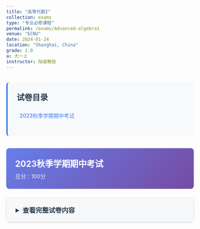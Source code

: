 ```yaml
---
title: "高等代数I"
collection: exams
type: "专业必修课程"
permalink: /exams/Advanced-algebra1
venue: "ECNU"
date: 2024-01-24
location: "Shanghai, China"
grade: 1.0
a: 大一上
instructor: 陆俊教授
---
```


<div class="exam-toc">
  <h2>试卷目录</h2>
  <ul>
    <li><a href="#2023-fall-midterm">2023秋季学期期中考试</a></li>
  </ul>
</div>

<style>
.exam-toc {
  background: #f8f9fa;
  padding: 1.5rem;
  border-radius: 8px;
  margin: 2rem 0;
  border-left: 4px solid #4285f4;
}

.exam-toc h2 {
  margin-top: 0;
  color: #2c3e50;
}

.exam-toc ul {
  list-style: none;
  padding-left: 0;
}

.exam-toc li {
  margin: 0.8rem 0;
  padding: 0.5rem;
  border-radius: 4px;
  transition: background 0.3s;
}

.exam-toc li:hover {
  background: #e3f2fd;
}

.exam-toc a {
  text-decoration: none;
  color: #4285f4;
  font-weight: 500;
  display: block;
}

.exam-header {
  background: linear-gradient(135deg, #667eea 0%, #764ba2 100%);
  color: white;
  padding: 1.5rem;
  border-radius: 8px;
  margin: 1.5rem 0;
}

.exam-header h3 {
  margin: 0;
  font-size: 1.4rem;
}

.exam-meta {
  opacity: 0.9;
  font-size: 0.9rem;
  margin-top: 0.5rem;
}

details {
  background: white;
  border: 1px solid #e1e4e8;
  border-radius: 8px;
  margin: 1.5rem 0;
  box-shadow: 0 2px 4px rgba(0,0,0,0.1);
  transition: box-shadow 0.3s;
}

details:hover {
  box-shadow: 0 4px 8px rgba(0,0,0,0.15);
}

summary {
  background: #f6f8fa;
  padding: 1.2rem 1.5rem;
  cursor: pointer;
  font-weight: 600;
  color: #2c3e50;
  border-radius: 8px 8px 0 0;
  font-size: 1.1rem;
}

details[open] summary {
  border-bottom: 1px solid #e1e4e8;
}

.exam-content {
  padding: 1.5rem;
}

.question {
  margin: 1.5rem 0;
  padding: 1rem;
  background: #fafbfc;
  border-radius: 6px;
  border-left: 3px solid #4285f4;
}

.question-title {
  font-weight: 600;
  color: #2c3e50;
  margin-bottom: 0.8rem;
  display: flex;
  justify-content: space-between;
  align-items: center;
}

.points {
  background: #4285f4;
  color: white;
  padding: 0.2rem 0.6rem;
  border-radius: 12px;
  font-size: 0.8rem;
  font-weight: 500;
}

.math-content {
  line-height: 1.6;
  font-size: 1rem;
}

.math-content p {
  margin: 0.8rem 0;
}

.proof {
  background: #fff3e0;
  border: 1px solid #ffb74d;
  border-radius: 6px;
  padding: 1rem;
  margin: 1rem 0;
}

.proof-title {
  font-weight: 600;
  color: #e65100;
  margin-bottom: 0.5rem;
}

.optional {
  background: #e8f5e8;
  border: 1px solid #4caf50;
  border-radius: 6px;
  padding: 1rem;
  margin: 1rem 0;
}

.optional-title {
  font-weight: 600;
  color: #2e7d32;
  margin-bottom: 0.5rem;
}

@media (max-width: 768px) {
  .exam-content {
    padding: 1rem;
  }
  
  summary {
    padding: 1rem;
  }
  
  .question {
    padding: 0.8rem;
  }
}
</style>

<div id="2023-fall-midterm" class="exam-header">
  <h3>2023秋季学期期中考试</h3>
  <div class="exam-meta">总分：100分</div>
</div>

<details markdown="1">
  <summary>查看完整试卷内容</summary>
  <div class="exam-content">
    <div class="math-content">
      <p>以下如无特别声明，\(K\)均表数域，\(\mathbb{Q}(\mathbb{R},\mathbb{C})\)表有理数（实数、复数）域，\(f,g\)表\(K[x]\)中的多项式</p>
    </div>

    <div class="question">
      <div class="question-title">
        <span>第1题 </span>
        <span class="points">10分</span>
      </div>
      <div class="math-content">
        <p>考虑置换\[\sigma=\left (\begin{matrix}1&2&3&4&5&6&7&8\\4&8&3&1&6&8&5&2\end{matrix}\right ),\quad \tau=\left(\begin{matrix}1&2&3&4&5&6&7&8\\3&7&1&8&6&4&2&5\end{matrix}\right).\]</p>
        <p>求乘积\(\tau^{-1}\sigma^{-1}\tau\sigma\).</p>
      </div>
    </div>

    <div class="question">
      <div class="question-title">
        <span>第2题 </span>
        <span class="points">10分</span>
      </div>
      <div class="math-content">
        <p>考虑\(n\)元对称多项式\[f(x_1,x_2,\cdots,x_n)=\sum_{1\le i<j\le n}(x_i+x_j)^3.\]</p>
        <p>将\(f\)写为初等对称多项式\(\mathrm{e}_1,\mathrm{e}_2,\cdots,\mathrm{e}_n\)的表达式.</p>
      </div>
    </div>

    <div class="question">
      <div class="question-title">
        <span>第3题 </span>
        <span class="points">20分</span>
      </div>
      <div class="math-content">
        <p>设\[\begin{align}f(x)=&x^5+x^4+2x^3-x^2-x-2,\\g(x)=&x^4+x^2-x-1\end{align}\]</p>
        <p>1. 利用辗转相除法求\(f(x),g(x)\)的最大公因式\((f,g)\)（需写出辗转相除法过程）；</p>
        <p>2. 求次数最小的\(u,v\in \mathbb{Q}[x]\)，满足\(uf+vg=(f,g)\).</p>
      </div>
    </div>

    <div class="question">
      <div class="question-title">
        <span>第4题 </span>
        <span class="points">20分</span>
      </div>
      <div class="math-content">
        <p>求次数最小的多项式\(f(x)\in K[x]\)，满足如下方程组</p>
        <p>\[\begin{cases} f(x)\equiv 2x+4&\pmod{x+1},\\f(x)\equiv 2x^2+2x&\pmod{x^2+1},\\f(x)\equiv 3x^2+1&\pmod{x^3}.\end{cases}\]</p>
      </div>
    </div>

    <div class="question">
      <div class="question-title">
        <span>第5题 </span>
        <span class="points">20分</span>
      </div>
      <div class="math-content">
        <p>设\[f(x)=8x^6+4x^5-14x^4-9x^3+5x^2+5x+1.\]</p>
        <p>1. 求\(f(x)\)的所有有理根，并指出它们的重数；</p>
        <p>2. 求\(f(x)\)在\(x=1\)处的Taylor展开式.</p>
      </div>
    </div>

    <div class="question">
      <div class="question-title">
        <span>第6题 </span>
        <span class="points">10分</span>
      </div>
      <div class="math-content">
        <p>证明：\(f(x)=x^{n-1}+x^{n-2}+\cdots+x+1\)是\(\mathbb{Q}[x]\)中的不可约多项式当且仅当\(n\)是素数.</p>
      </div>
    </div>

    <div class="question">
      <div class="question-title">
        <span>第7题 </span>
        <span class="points">10分</span>
      </div>
      <div class="math-content">
        <p>设\(f(x)\in K[x]\)无重因式，\(n\ge 2\)是给定正整数，证明：\(f(x^n)\)有重因式当且仅当\(x=0\)是\(f(x)\)的单根.</p>
      </div>
    </div>

    <div class="optional">
      <div class="optional-title">
        <span>可选附加题 - Mason定理</span>
        <span class="points">10分</span>
      </div>
      <div class="math-content">
        <p>设\(f(x)\in\mathbb{C}[x]\)，用\(n_0(f)\)表示多项式\(f(x)\)的不同根的个数.</p>
        <p>假设\(g,h\in \mathbb{C}[x]\)满足\(f+g+h=0\)以及\((g,h)=1\)，证明\[\max\{\deg f,\deg g,\deg h\}\le n_0(fgh)-1.\]</p>
      </div>
    </div>
  </div>
</details>

<script>
// 添加一些交互功能
document.addEventListener('DOMContentLoaded', function() {
  // 为所有details元素添加切换动画
  const detailsElements = document.querySelectorAll('details');
  
  detailsElements.forEach(details => {
    details.addEventListener('toggle', function() {
      if (this.open) {
        this.style.transition = 'all 0.3s ease';
      }
    });
  });
  
  // 平滑滚动到锚点
  const links = document.querySelectorAll('a[href^="#"]');
  links.forEach(link => {
    link.addEventListener('click', function(e) {
      e.preventDefault();
      const targetId = this.getAttribute('href');
      const targetElement = document.querySelector(targetId);
      if (targetElement) {
        targetElement.scrollIntoView({
          behavior: 'smooth',
          block: 'start'
        });
      }
    });
  });
});
</script>

